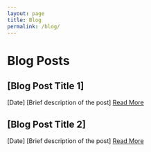 ```yaml
---
layout: page
title: Blog
permalink: /blog/
---
```


# Blog Posts

## [Blog Post Title 1]
[Date]
[Brief description of the post]
[Read More](#)

## [Blog Post Title 2]
[Date]
[Brief description of the post]
[Read More](#)
